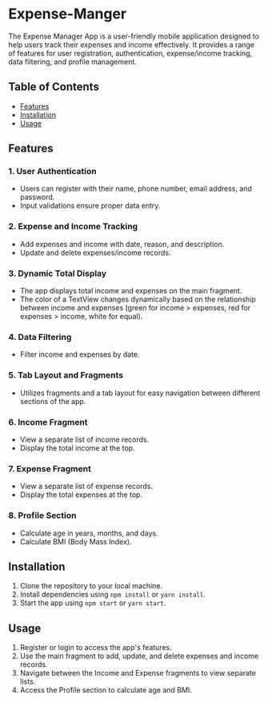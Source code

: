 # Expense-Manger
The Expense Manager App is a user-friendly mobile application designed to help users track their expenses and income effectively. It provides a range of features for user registration, authentication, expense/income tracking, data filtering, and profile management.

## Table of Contents
- [Features](#features)
- [Installation](#installation)
- [Usage](#usage)

## Features

### 1. User Authentication
- Users can register with their name, phone number, email address, and password.
- Input validations ensure proper data entry.

### 2. Expense and Income Tracking
- Add expenses and income with date, reason, and description.
- Update and delete expenses/income records.

### 3. Dynamic Total Display
- The app displays total income and expenses on the main fragment.
- The color of a TextView changes dynamically based on the relationship between income and expenses (green for income > expenses, red for expenses > income, white for equal).

### 4. Data Filtering
- Filter income and expenses by date.

### 5. Tab Layout and Fragments
- Utilizes fragments and a tab layout for easy navigation between different sections of the app.

### 6. Income Fragment
- View a separate list of income records.
- Display the total income at the top.

### 7. Expense Fragment
- View a separate list of expense records.
- Display the total expenses at the top.

### 8. Profile Section
- Calculate age in years, months, and days.
- Calculate BMI (Body Mass Index).

## Installation

1. Clone the repository to your local machine.
2. Install dependencies using `npm install` or `yarn install`.
3. Start the app using `npm start` or `yarn start`.

## Usage

1. Register or login to access the app's features.
2. Use the main fragment to add, update, and delete expenses and income records.
3. Navigate between the Income and Expense fragments to view separate lists.
4. Access the Profile section to calculate age and BMI.


